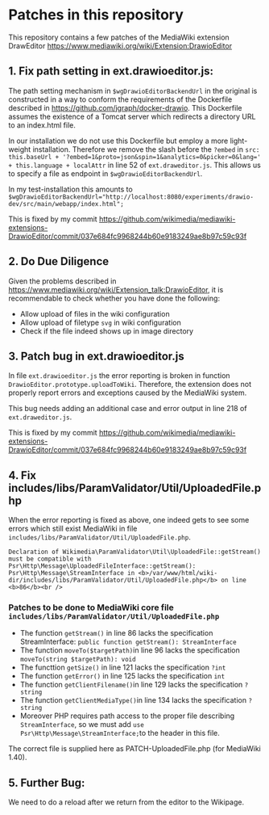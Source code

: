 # Patches in this repository

This repository contains a few patches of the MediaWiki extension DrawEditor https://www.mediawiki.org/wiki/Extension:DrawioEditor


## 1. Fix path setting in ext.drawioeditor.js:

The path setting mechanism in `$wgDrawioEditorBackendUrl` in the original is constructed in a way to conform
the requirements of the Dockerfile described in https://github.com/jgraph/docker-drawio. This Dockerfile assumes the
existence of a Tomcat server which redirects a directory URL to an index.html file.

In our installation we do not use this Dockerfile but employ a more light-weight installation. Therefore
we remove the slash before the `?embed` in `src: this.baseUrl + '?embed=1&proto=json&spin=1&analytics=0&picker=0&lang=' + this.language + localAttr`
in line 52 of `ext.draweditor.js`. This allows us to specify a file as endpoint in `$wgDrawioEditorBackendUrl`.

In my test-installation this amounts to `$wgDrawioEditorBackendUrl="http://localhost:8080/experiments/drawio-dev/src/main/webapp/index.html";`

This is fixed by my commit https://github.com/wikimedia/mediawiki-extensions-DrawioEditor/commit/037e684fc9968244b60e9183249ae8b97c59c93f

## 2. Do Due Diligence

Given the problems described in https://www.mediawiki.org/wiki/Extension_talk:DrawioEditor, it is recommendable to check whether you have done the following:
* Allow upload of files in the wiki configuration
* Allow upload of filetype `svg` in wiki configuration
* Check if the file indeed shows up in image directory

## 3. Patch bug in ext.drawioeditor.js

In file `ext.drawioeditor.js` the error reporting is broken in function `DrawioEditor.prototype.uploadToWiki`. Therefore,
the extension does not properly report errors and exceptions caused by the MediaWiki system.

This bug needs adding an additional case and error output in line 218 of `ext.draweditor.js`.

This is fixed by my commit https://github.com/wikimedia/mediawiki-extensions-DrawioEditor/commit/037e684fc9968244b60e9183249ae8b97c59c93f


## 4. Fix includes/libs/ParamValidator/Util/UploadedFile.php

When the error reporting is fixed as above, one indeed gets to see some errors which still exist MediaWiki in file `includes/libs/ParamValidator/Util/UploadedFile.php`.

`Declaration of Wikimedia\ParamValidator\Util\UploadedFile::getStream() must be compatible with Psr\Http\Message\UploadedFileInterface::getStream(): 
Psr\Http\Message\StreamInterface in <b>/var/www/html/wiki-dir/includes/libs/ParamValidator/Util/UploadedFile.php</b> on line <b>86</b><br />`

### Patches to be done to MediaWiki core file `includes/libs/ParamValidator/Util/UploadedFile.php`
* The function `getStream()` in line 86 lacks the specification StreamInterface:  `public function getStream(): StreamInterface`
* The function `moveTo($targetPath)`in line 96 lacks the specification `moveTo(string $targetPath): void`
* The functtion `getSize()` in line 121 lacks the specification `?int`
* The function `getError()` in line 125 lacks the specification `int`
* The function `getClientFilename()`in line 129 lacks the specification `?string`
* The function `getClientMediaType()`in line 134 lacks the specification `?string`
* Moreover PHP requires path access to the proper file describing `StreamInterface`, so we must add 
`use Psr\Http\Message\StreamInterface;`to the header in this file.

The correct file is supplied here as PATCH-UploadedFile.php (for MediaWiki 1.40).

## 5. Further Bug:

We need to do a reload after we return from the editor to the Wikipage.